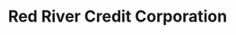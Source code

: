 ---
title: "Red River Credit Corporation"
url: /broken-arrow/red-river-credit-corporation/
shop: pawnbroker
---